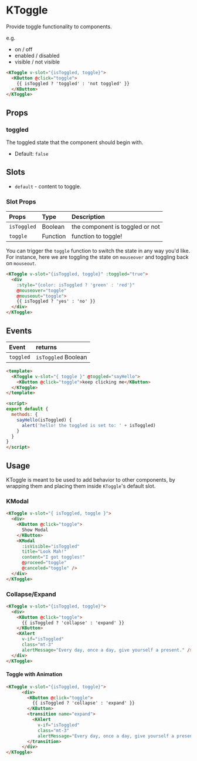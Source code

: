 # KToggle

Provide toggle functionality to components.

e.g.

- on / off
- enabled / disabled
- visible / not visible

<KCard>
  <template v-slot:body>
    <KToggle v-slot="{isToggled, toggle}">
        <KButton @click="toggle">
          {{ isToggled ? 'toggled' : 'not toggled' }}
        </KButton>
    </KToggle>
  </template>
</KCard>

```html
<KToggle v-slot="{isToggled, toggle}">
  <KButton @click="toggle">
    {{ isToggled ? 'toggled' : 'not toggled' }}
  </KButton>
</KToggle>
```

## Props

### toggled

The toggled state that the component should begin with.

- Default: `false`

## Slots

- `default` - content to toggle.

### Slot Props

| Props       | Type     | Description                     |
| :---------- | :------- | :------------------------------ |
| `isToggled` | Boolean  | the component is toggled or not |
| `toggle`    | Function | function to toggle!             |

You can trigger the `toggle` function to switch the state in any way you'd like.
For instance, here we are toggling the state on `mouseover` and toggling back on
`mouseout`.

<KCard>
  <template v-slot:body>
    <KToggle :toggled="true" v-slot="{isToggled, toggle}">
      <div
        :style="{color: isToggled ? 'green' : 'red'}"
        @mouseover="toggle"
        @mouseout="toggle">
        {{ isToggled ? 'yes' : 'no' }}
      </div>
    </KToggle>
  </template>
</KCard>

```html
<KToggle v-slot="{isToggled, toggle}" :toggled="true">
  <div
    :style="{color: isToggled ? 'green' : 'red'}"
    @mouseover="toggle"
    @mouseout="toggle">
    {{ isToggled ? 'yes' : 'no' }}
  </div>
</KToggle>
```

## Events

| Event     | returns             |
| :-------- | :------------------ |
| `toggled` | `isToggled` Boolean |

<KCard>
  <template v-slot:body>
    <KToggle v-slot="{ toggle }" @toggled="sayHello">
      <KButton @click="toggle">keep clicking me</KButton>
    </KToggle>
  </template>
</KCard>

```html
<template>
  <KToggle v-slot="{ toggle }" @toggled="sayHello">
    <KButton @click="toggle">keep clicking me</KButton>
  </KToggle>
</template>

<script>
export default {
  methods: {
    sayHello(isToggled) {
      alert('hello! the toggled is set to: ' + isToggled)
    }
  }
}
</script>
```

## Usage

KToggle is meant to be used to add behavior to other components, by wrapping
them and placing them inside `KToggle`'s default slot.

### KModal

<KCard class="mt-3">
  <template v-slot:body>
    <KToggle v-slot="{ isToggled, toggle }">
      <div>
        <KButton @click="toggle">
          Show Modal
        </KButton>
        <KModal
          :isVisible="isToggled"
          title="Look Mah!"
          content="I got toggles!"
          @proceed="toggle"
          @canceled="toggle" />
      </div>
    </KToggle>
  </template>
</KCard>

```html
<KToggle v-slot="{ isToggled, toggle }">
  <div>
    <KButton @click="toggle">
      Show Modal
    </KButton>
    <KModal
      :isVisible="isToggled"
      title="Look Mah!"
      content="I got toggles!"
      @proceed="toggle"
      @canceled="toggle" />
  </div>
</KToggle>
```

### Collapse/Expand

<KCard class="mt-2" style="min-height: 100px;">
  <template v-slot:body>
    <KToggle v-slot="{isToggled, toggle}">
      <div>
        <KButton @click="toggle">
          {{ isToggled ? 'collapse' : 'expand' }}
        </KButton>
        <KAlert
          v-if="isToggled"
          class="mt-3"
          alertMessage="Every day, once a day, give yourself a present." />
      </div>
    </KToggle>
  </template>
</KCard>

```html
<KToggle v-slot="{isToggled, toggle}">
  <div>
    <KButton @click="toggle">
      {{ isToggled ? 'collapse' : 'expand' }}
    </KButton>
    <KAlert
      v-if="isToggled"
      class="mt-3"
      alertMessage="Every day, once a day, give yourself a present." />
  </div>
</KToggle>
```

#### Toggle with Animation

<KCard class="mt-2" style="min-height: 100px;">
  <template v-slot:body>
    <KToggle v-slot="{isToggled, toggle}">
      <div>
        <KButton @click="toggle">
          {{ isToggled ? 'collapse' : 'expand' }}
        </KButton>
        <transition name="expand">
          <KAlert
            v-if="isToggled"
            class="mt-3"
            alertMessage="Every day, once a day, give yourself a present." />
        </transition>
      </div>
    </KToggle>
  </template>
</KCard>

```html
<KToggle v-slot="{isToggled, toggle}">
      <div>
        <KButton @click="toggle">
          {{ isToggled ? 'collapse' : 'expand' }}
        </KButton>
        <transition name="expand">
          <KAlert
            v-if="isToggled"
            class="mt-3"
            alertMessage="Every day, once a day, give yourself a present." />
        </transition>
      </div>
</KToggle>
```

<script>
export default {
  methods: {
    sayHello (isToggled) {
      alert('hello! the toggled is set to: ' + isToggled)
    }
  }
}
</script>

<style>
.expand-enter-active {
  transform-origin: top left;
  animation: expand-in 0.5s;
}
.expand-leave-active {
  animation: expand-in 0.5s;
  animation-direction: reverse;
  transform-origin: top left;
}

@keyframes expand-in {
  0% {
    transform: scaleY(0);
    opacity: 0;
  }
  100% {
    transform: scaleY(1);
    opacity: 1;
  }
}
</style>
